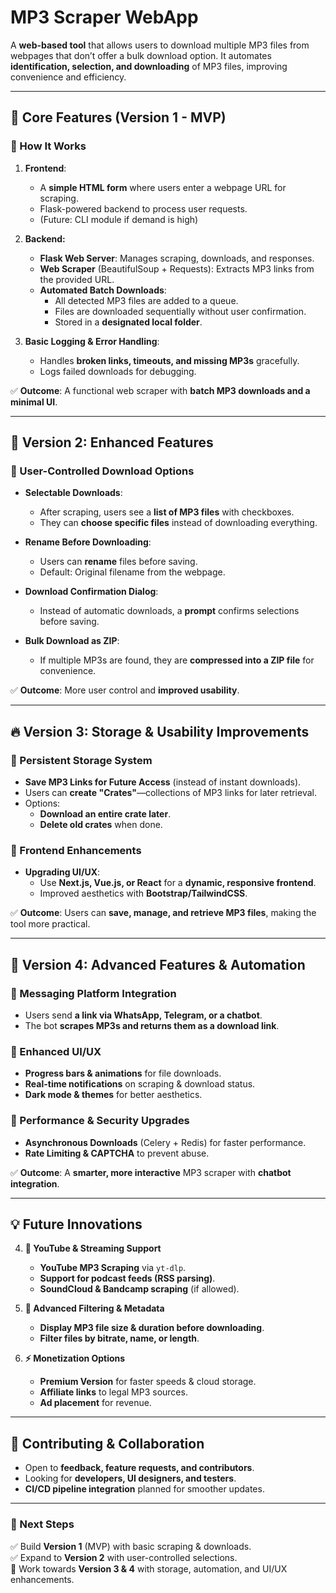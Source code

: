 # MP3 Scraper WebApp

A **web-based tool** that allows users to download multiple MP3 files from webpages that don’t offer a bulk download option. It automates **identification, selection, and downloading** of MP3 files, improving convenience and efficiency.

---

## **🌟 Core Features (Version 1 - MVP)**

### **🔹 How It Works**

1. **Frontend**:
    
    - A **simple HTML form** where users enter a webpage URL for scraping.
    - Flask-powered backend to process user requests.
    - (Future: CLI module if demand is high)
2. **Backend:**
    
    - **Flask Web Server**: Manages scraping, downloads, and responses.
    - **Web Scraper** (BeautifulSoup + Requests): Extracts MP3 links from the provided URL.
    - **Automated Batch Downloads**:
        - All detected MP3 files are added to a queue.
        - Files are downloaded sequentially without user confirmation.
        - Stored in a **designated local folder**.
3. **Basic Logging & Error Handling**:
    
    - Handles **broken links, timeouts, and missing MP3s** gracefully.
    - Logs failed downloads for debugging.

✅ **Outcome**: A functional web scraper with **batch MP3 downloads and a minimal UI**.

---

## **🚀 Version 2: Enhanced Features**

### **🔹 User-Controlled Download Options**

- **Selectable Downloads**:
    
    - After scraping, users see a **list of MP3 files** with checkboxes.
    - They can **choose specific files** instead of downloading everything.
- **Rename Before Downloading**:
    
    - Users can **rename** files before saving.
    - Default: Original filename from the webpage.
- **Download Confirmation Dialog**:
    
    - Instead of automatic downloads, a **prompt** confirms selections before saving.
- **Bulk Download as ZIP**:
    
    - If multiple MP3s are found, they are **compressed into a ZIP file** for convenience.

✅ **Outcome**: More user control and **improved usability**.

---

## **🔥 Version 3: Storage & Usability Improvements**

### **🔹 Persistent Storage System**

- **Save MP3 Links for Future Access** (instead of instant downloads).
- Users can **create "Crates"**—collections of MP3 links for later retrieval.
- Options:
    - **Download an entire crate later**.
    - **Delete old crates** when done.

### **🔹 Frontend Enhancements**

- **Upgrading UI/UX**:
    - Use **Next.js, Vue.js, or React** for a **dynamic, responsive frontend**.
    - Improved aesthetics with **Bootstrap/TailwindCSS**.

✅ **Outcome**: Users can **save, manage, and retrieve MP3 files**, making the tool more practical.

---

## **🤖 Version 4: Advanced Features & Automation**

### **🔹 Messaging Platform Integration**

- Users send **a link via WhatsApp, Telegram, or a chatbot**.
- The bot **scrapes MP3s and returns them as a download link**.

### **🔹 Enhanced UI/UX**

- **Progress bars & animations** for file downloads.
- **Real-time notifications** on scraping & download status.
- **Dark mode & themes** for better aesthetics.

### **🔹 Performance & Security Upgrades**

- **Asynchronous Downloads** (Celery + Redis) for faster performance.
- **Rate Limiting & CAPTCHA** to prevent abuse.

✅ **Outcome**: A **smarter, more interactive** MP3 scraper with **chatbot integration**.

---

## **💡 Future Innovations**

4. **🎵 YouTube & Streaming Support**
    
    - **YouTube MP3 Scraping** via `yt-dlp`.
    - **Support for podcast feeds (RSS parsing)**.
    - **SoundCloud & Bandcamp scraping** (if allowed).
5. **📜 Advanced Filtering & Metadata**
    
    - **Display MP3 file size & duration before downloading**.
    - **Filter files by bitrate, name, or length**.
6. **⚡ Monetization Options**
    
    - **Premium Version** for faster speeds & cloud storage.
    - **Affiliate links** to legal MP3 sources.
    - **Ad placement** for revenue.

---

## **💼 Contributing & Collaboration**

- Open to **feedback, feature requests, and contributors**.
- Looking for **developers, UI designers, and testers**.
- **CI/CD pipeline integration** planned for smoother updates.

---

### **📌 Next Steps**

✅ Build **Version 1** (MVP) with basic scraping & downloads.  
✅ Expand to **Version 2** with user-controlled selections.  
🚀 Work towards **Version 3 & 4** with storage, automation, and UI/UX enhancements.
